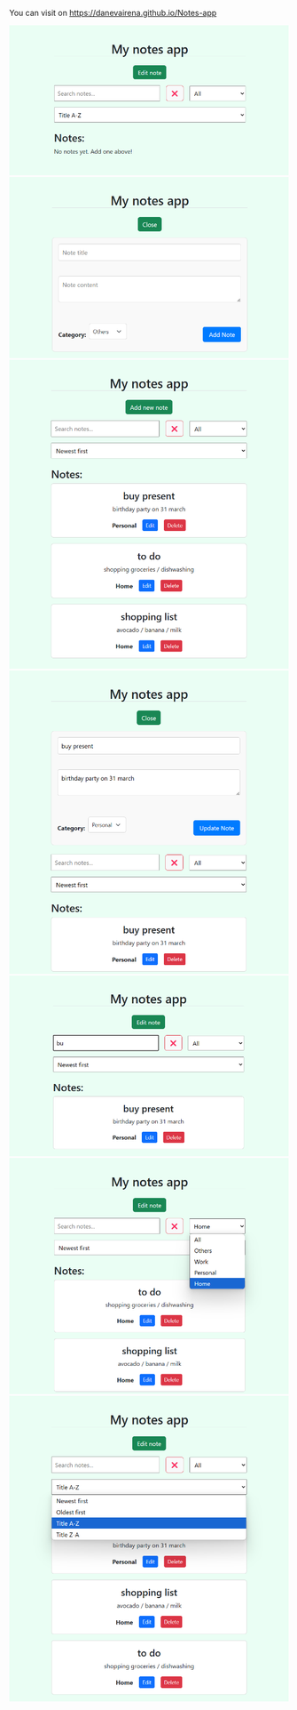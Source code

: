 You can visit on https://danevairena.github.io/Notes-app

<img src="https://github.com/danevairena/Notes-app/blob/master/Screenshots/1.png"></img><br>
<img src="https://github.com/danevairena/Notes-app/blob/master/Screenshots/2.png"></img><br>
<img src="https://github.com/danevairena/Notes-app/blob/master/Screenshots/3.png"></img><br>
<img src="https://github.com/danevairena/Notes-app/blob/master/Screenshots/4.png"></img><br>
<img src="https://github.com/danevairena/Notes-app/blob/master/Screenshots/5.png"></img><br>
<img src="https://github.com/danevairena/Notes-app/blob/master/Screenshots/6.png"></img><br>
<img src="https://github.com/danevairena/Notes-app/blob/master/Screenshots/7.png"></img><br>
